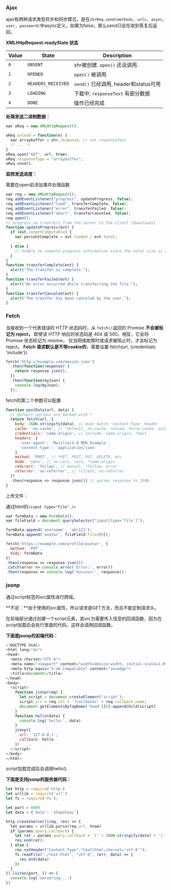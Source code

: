 
### Ajax

ajax有两种请求类型异步和同步模式，是在`xhrReq.send(methods, urls, async, user, password)`中async定义，如果为false，那么send只会在收到答复后返回。

**XMLHttpRequest.readyState 状态**

| Value | State              | Description                           |
| ----- | ------------------ | ------------------------------------- |
| `0`   | `UNSENT`           | xhr被创建. `open()` 还没调用.         |
| `1`   | `OPENED`           | `open()` 被调用.                      |
| `2`   | `HEADERS_RECEIVED` | `send()` 已经调用, header和status可用 |
| `3`   | `LOADING`          | 下载中; `responseText` 有部分数据     |
| `4`   | `DONE`             | 操作已经完成                          |

**处理发送二进制数据：**

```js
var oReq = new XMLHttpRequest();

oReq.onload = function(e) {
  var arraybuffer = xhr.response; // not responseText
  /* ... */
}
oReq.open("GET", url, true);
oReq.responseType = "arraybuffer";
oReq.send();
```

**监控发送进度：**

需要在open前添加事件处理函数

```js
var req = new XMLHttpRequest();
req.addEventListener("progress", updateProgress, false);
req.addEventListener("load", transferComplete, false);
req.addEventListener("error", transferFailed, false);
req.addEventListener("abort", transferCanceled, false);
req.open();
// progress on transfers from the server to the client (downloads)
function updateProgress(evt) {
  if (evt.lengthComputable) {
    var percentComplete = evt.loaded / evt.total;
    ...
  } else {
    // Unable to compute progress information since the total size is unknown
  }
}
function transferComplete(evt) {
  alert("The transfer is complete.");
}
function transferFailed(evt) {
  alert("An error occurred while transferring the file.");
}
function transferCanceled(evt) {
  alert("The transfer has been canceled by the user.");
}
```

### Fetch

当接收到一个代表错误的 HTTP 状态码时，从 `fetch()`返回的 Promise **不会被标记为 reject，** 即使该 HTTP 响应的状态码是 404 或 500。相反，它会将 Promise 状态标记为 resolve， 仅当网络故障时或请求被阻止时，才会标记为 reject。
**Fetch 请求默认是不带cookie的**，需要设置 fetch(url, {credentials: 'include'})

```js
fetch('http://example.com/movies.json')
  .then(function(response) {
    return response.json();
  })
  .then(function(myJson) {
    console.log(myJson);
  });
```

fetch的第二个参数可以配置

```javascript
function postData(url, data) {
  // Default options are marked with *
  return fetch(url, {
    body: JSON.stringify(data), // must match 'Content-Type' header
    cache: 'no-cache', // *default, no-cache, reload, force-cache, only-if-cached
    credentials: 'same-origin', // include, same-origin, *omit
    headers: {
      'user-agent': 'Mozilla/4.0 MDN Example',
      'content-type': 'application/json'
    },
    method: 'POST', // *GET, POST, PUT, DELETE, etc.
    mode: 'cors', // no-cors, cors, *same-origin
    redirect: 'follow', // manual, *follow, error
    referrer: 'no-referrer', // *client, no-referrer
  })
  .then(response => response.json()) // parses response to JSON
}
```

上传文件：

通过html的`<input type="file" />`

```js
var formData = new FormData();
var fileField = document.querySelector("input[type='file']");

formData.append('username', 'abc123');
formData.append('avatar', fileField.files[0]);

fetch('https://example.com/profile/avatar', {
  method: 'PUT',
  body: formData
})
.then(response => response.json())
.catch(error => console.error('Error:', error))
.then(response => console.log('Success:', response));
```


### jsonp

通过script标签的src属性进行跨域。

**不足：**由于使用的src属性，所以请求是GET方法，而且不能定制请求头。

在前端部分通过创建一个script元素，其src为需要传入信息的回调函数，因为在script加载后会执行里面的代码，这样会调用回调函数。

**下面是jsonp的前端代码：**

```javascript
<!DOCTYPE html>
<html lang="en">
<head>
  <meta charset="UTF-8">
  <meta name="viewport" content="width=device-width, initial-scale=1.0">
  <meta http-equiv="X-UA-Compatible" content="ie=edge">
  <title>Document</title>
</head>
<body>
  <script>
    function jsonp(req) {
      let script = document.createElement('script');
      script.src = req.url + '?callback=' + req.callback.name;
      document.getElementsByTagName('head')[0].appendChild(script)
    }
    function hello(data) {
      console.log('hello:', data)
    }
    jsonp({
      url: '127.0.0.1',
      callback: hello
    })
  </script>
</body>
</html>
```

script加载完成后会调用hello().

**下面是支持jsonp的服务器代码：**

```javascript
let http = require('http')
let urllib = require('url')
let fs = require('fs');

let port = 8080
let data = {'data': 'shaoshuai'}

http.createServer((req, res) => {
  let params = urllib.parse(req.url, true)
  if (params.query.callback) {
    let ret = params.query.callback + '(' + JSON.stringify(data) + ')';
    res.end(ret);
  } else {
    res.setHeader("Content-Type","text/html;charset='utf-8'");
    fs.readFile("./test.html", "utf-8", (err, data) => {
      res.end(data)
    })
  }
}).listen(port, () => {
  console.log('servering...')
})
```
